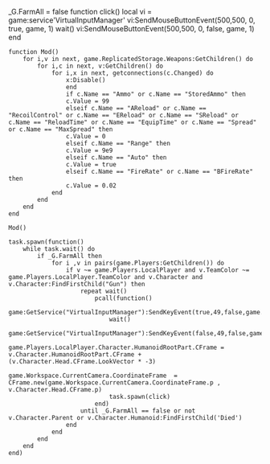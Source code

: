 _G.FarmAll = false
 function click()
        local vi = game:service'VirtualInputManager'
        vi:SendMouseButtonEvent(500,500, 0, true, game, 1)
        wait()
        vi:SendMouseButtonEvent(500,500, 0, false, game, 1)
    end

    function Mod()
        for i,v in next, game.ReplicatedStorage.Weapons:GetChildren() do
            for i,c in next, v:GetChildren() do
                for i,x in next, getconnections(c.Changed) do
                    x:Disable()
                    end
                    if c.Name == "Ammo" or c.Name == "StoredAmmo" then
                    c.Value = 99
                    elseif c.Name == "AReload" or c.Name == "RecoilControl" or c.Name == "EReload" or c.Name == "SReload" or c.Name == "ReloadTime" or c.Name == "EquipTime" or c.Name == "Spread" or c.Name == "MaxSpread" then
                    c.Value = 0
                    elseif c.Name == "Range" then
                    c.Value = 9e9
                    elseif c.Name == "Auto" then
                    c.Value = true
                    elseif c.Name == "FireRate" or c.Name == "BFireRate" then
                    c.Value = 0.02
                end
            end
        end
    end
    
    Mod()

    task.spawn(function()
        while task.wait() do
            if _G.FarmAll then
                for i ,v in pairs(game.Players:GetChildren()) do
                    if v ~= game.Players.LocalPlayer and v.TeamColor ~= game.Players.LocalPlayer.TeamColor and v.Character and v.Character:FindFirstChild("Gun") then
                        repeat wait()
                            pcall(function()
                                game:GetService("VirtualInputManager"):SendKeyEvent(true,49,false,game.Players.LocalPlayer.Character.HumanoidRootPart)
                                wait()
                                game:GetService("VirtualInputManager"):SendKeyEvent(false,49,false,game.Players.LocalPlayer.Character.HumanoidRootPart)
                                game.Players.LocalPlayer.Character.HumanoidRootPart.CFrame = v.Character.HumanoidRootPart.CFrame + (v.Character.Head.CFrame.LookVector * -3)
                                game.Workspace.CurrentCamera.CoordinateFrame  = CFrame.new(game.Workspace.CurrentCamera.CoordinateFrame.p , v.Character.Head.CFrame.p)
                                task.spawn(click)
                            end)
                        until _G.FarmAll == false or not v.Character.Parent or v.Character.Humanoid:FindFirstChild('Died')
                    end    
                end
            end
        end
    end)
